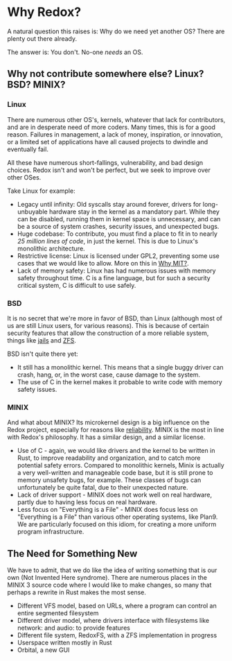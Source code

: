 Why Redox?
==========

A natural question this raises is: Why do we need yet another OS? There are plenty out there already.

The answer is: You don't. No-one _needs_ an OS.

Why not contribute somewhere else? Linux? BSD? MINIX?
-----------------------------------------------------

### Linux
There are numerous other OS's, kernels, whatever that lack for contributors, and are in desperate need of more coders. Many times, this is for a good reason. Failures in management, a lack of money, inspiration, or innovation, or a limited set of applications have all caused projects to dwindle and eventually fail.

All these have numerous short-fallings, vulnerability, and bad design choices. Redox isn't and won't be perfect, but we seek to improve over other OSes.

Take Linux for example:

- Legacy until infinity: Old syscalls stay around forever, drivers for long-unbuyable hardware stay in the kernel as a mandatory part. While they can be disabled, running them in kernel space is unnecessary, and can be a source of system crashes, security issues, and unexpected bugs.
- Huge codebase: To contribute, you must find a place to fit in to nearly _25 million lines of code_, in just the kernel. This is due to Linux's monolithic architecture.
- Restrictive license: Linux is licensed under GPL2, preventing some use cases that we would like to allow. More on this in [Why MIT?].
- Lack of memory safety: Linux has had numerous issues with memory safety throughout time. C is a fine language, but for such a security critical system, C is difficult to use safely.

### BSD

It is no secret that we're more in favor of BSD, than Linux (although most of us are still Linux users, for various reasons). This is because of certain security features that allow the construction of a more reliable system, things like [jails](https://www.freebsd.org/doc/handbook/jails.html) and [ZFS](https://www.freebsd.org/doc/handbook/zfs.html).

BSD isn't quite there yet:

- It still has a monolithic kernel. This means that a single buggy driver can crash, hang, or, in the worst case, cause damage to the system.
- The use of C in the kernel makes it probable to write code with memory safety issues.

### MINIX

And what about MINIX? Its microkernel design is a big influence on the Redox project, especially for reasons like [reliability](http://wiki.minix3.org/doku.php?id=www:documentation:reliability). MINIX is the most in line with Redox's philosophy. It has a similar design, and a similar license.

- Use of C - again, we would like drivers and the kernel to be written in Rust, to improve readability and organization, and to catch more potential safety errors. Compared to monolithic kernels, Minix is actually a very well-written and manageable code base, but it is still prone to memory unsafety bugs, for example. These classes of bugs can unfortunately be quite fatal, due to their unexpected nature.
- Lack of driver support - MINIX does not work well on real hardware, partly due to having less focus on real hardware.
- Less focus on "Everything is a File" - MINIX does focus less on "Everything is a File" than various other operating systems, like Plan9. We are particularly focused on this idiom, for creating a more uniform program infrastructure.

The Need for Something New
--------------------------

We have to admit, that we do like the idea of writing something that is our own (Not Invented Here syndrome). There are numerous places in the MINIX 3 source code where I would like to make changes, so many that perhaps a rewrite in Rust makes the most sense.

- Different VFS model, based on URLs, where a program can control an entire segmented filesystem
- Different driver model, where drivers interface with filesystems like network: and audio: to provide features
- Different file system, RedoxFS, with a ZFS implementation in progress
- Userspace written mostly in Rust
- Orbital, a new GUI

[Why MIT?]: why_mit.html
